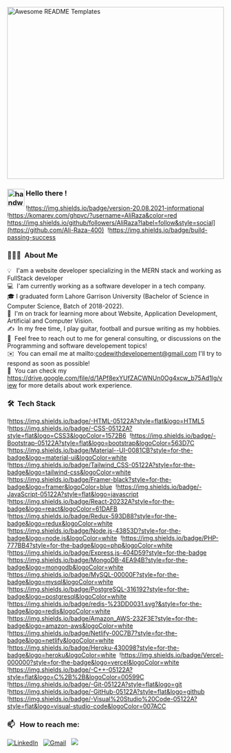 <img
  style="
    width: 100%;
    height: 400px; / Adjust this value to your desired height /
    object-fit: cover;
    object-position: bottom;
  "
  src="https://res.cloudinary.com/dyoygzkhe/image/upload/v1712777501/4884785_z6pc4t.jpg"
  alt="Awesome README Templates"
/>


### <img alt="handwavegif" src="https://user-images.githubusercontent.com/39513876/112366216-8cfe7400-8cfe-11eb-8116-7d3dbae20e97.gif" width='40' align="left"/> Hello there !
!https://img.shields.io/badge/version-20.08.2021-informational &nbsp;
!https://komarev.com/ghpvc/?username=AliRaza&color=red&nbsp;
https://img.shields.io/github/followers/AliRaza?label=follow&style=social](https://github.com/Ali-Raza-400)&nbsp;
!https://img.shields.io/badge/build-passing-success
### 👨🏻‍💻 &nbsp;About Me

💡 &nbsp; I'am a website developer specializing in the MERN stack and working as FullStack developer \
💻 &nbsp;I'am currently working as a software developer in a tech company. \
🎓&nbsp;I graduated form Lahore Garrison University (Bachelor of Science in Computer Science, Batch of 2018-2022).\
🌱 &nbsp;I'm on track for learning more about Website, Application Development, Artificial  and Computer Vision.\
✍️ &nbsp;In my free time, I play guitar, football and pursue writing as my hobbies.\
💬 &nbsp;Feel free to reach out to me for general consulting, or discussions on the Programming and software developement topics!\
✉️ &nbsp;You can email me at mailto:codewithdevelopement@gmail.com I'll try to respond as soon as possible!\
📄 &nbsp;You can check my https://drive.google.com/file/d/1APf8exYUfZACWNUn0Og4xcw_b75Ad1lg/view for more details about work experience.


### 🛠 &nbsp;Tech Stack

!https://img.shields.io/badge/-HTML-05122A?style=flat&logo=HTML5&nbsp;
!https://img.shields.io/badge/-CSS-05122A?style=flat&logo=CSS3&logoColor=1572B6&nbsp;
!https://img.shields.io/badge/-Bootstrap-05122A?style=flat&logo=bootstrap&logoColor=563D7C&nbsp;
!https://img.shields.io/badge/Material--UI-0081CB?style=for-the-badge&logo=material-ui&logoColor=white&nbsp;
!https://img.shields.io/badge/Tailwind_CSS-05122A?style=for-the-badge&logo=tailwind-css&logoColor=white&nbsp;
!https://img.shields.io/badge/Framer-black?style=for-the-badge&logo=framer&logoColor=blue&nbsp;
!https://img.shields.io/badge/-JavaScript-05122A?style=flat&logo=javascript&nbsp;
!https://img.shields.io/badge/React-20232A?style=for-the-badge&logo=react&logoColor=61DAFB&nbsp;
!https://img.shields.io/badge/Redux-593D88?style=for-the-badge&logo=redux&logoColor=white&nbsp;
!https://img.shields.io/badge/Node.js-43853D?style=for-the-badge&logo=node.js&logoColor=white&nbsp;
!https://img.shields.io/badge/PHP-777BB4?style=for-the-badge&logo=php&logoColor=white&nbsp;
!https://img.shields.io/badge/Express.js-404D59?style=for-the-badge&nbsp;
!https://img.shields.io/badge/MongoDB-4EA94B?style=for-the-badge&logo=mongodb&logoColor=white&nbsp;
!https://img.shields.io/badge/MySQL-00000F?style=for-the-badge&logo=mysql&logoColor=white&nbsp;
!https://img.shields.io/badge/PostgreSQL-316192?style=for-the-badge&logo=postgresql&logoColor=white&nbsp;
!https://img.shields.io/badge/redis-%23DD0031.svg?&style=for-the-badge&logo=redis&logoColor=white&nbsp;
!https://img.shields.io/badge/Amazon_AWS-232F3E?style=for-the-badge&logo=amazon-aws&logoColor=white&nbsp;
!https://img.shields.io/badge/Netlify-00C7B7?style=for-the-badge&logo=netlify&logoColor=white&nbsp;
!https://img.shields.io/badge/Heroku-430098?style=for-the-badge&logo=heroku&logoColor=white&nbsp;
!https://img.shields.io/badge/Vercel-000000?style=for-the-badge&logo=vercel&logoColor=white&nbsp;
!https://img.shields.io/badge/-C++-05122A?style=flat&logo=C%2B%2B&logoColor=00599C&nbsp;
!https://img.shields.io/badge/-Git-05122A?style=flat&logo=git&nbsp;
!https://img.shields.io/badge/-GitHub-05122A?style=flat&logo=github&nbsp;
!https://img.shields.io/badge/-Visual%20Studio%20Code-05122A?style=flat&logo=visual-studio-code&logoColor=007ACC&nbsp;

### 📫 &nbsp; How to reach me:


<a href="https://www.linkedin.com/in/ali-wb/"><img alt="LinkedIn" src="https://img.shields.io/badge/linkedin%20-%230077B5.svg?&style=flat&logo=linkedin&logoColor=white"/></a> &nbsp;
<a href="mailto:codewithdevelopement@gmail.com"><img alt="Gmail" src="https://img.shields.io/badge/Gmail-D14836?style=flat&logo=gmail&logoColor=white" /></a> &nbsp;
<a href="https://www.instagram.com/ali_raza_400_k/"><img src="https://img.shields.io/badge/-@AliRaza_-E4405F?style=flat&logo=Instagram&logoColor=white"/></a> &nbsp;

<!--
*AbhishekSinghDhadwal/AbhishekSinghDhadwal* is a ✨ special ✨ repository because its `README.md` (this file) appears on your GitHub profile.

Here are some ideas to get you started:

- 🔭 I’m currently working on ...
- 🌱 I’m currently learning ...
- 👯 I’m looking to collaborate on ...
- 🤔 I’m looking for help with ...
- 💬 Ask me about ...
- 📫 How to reach me: ...
- 😄 Pronouns: ...
- ⚡ Fun fact: ...
-->








